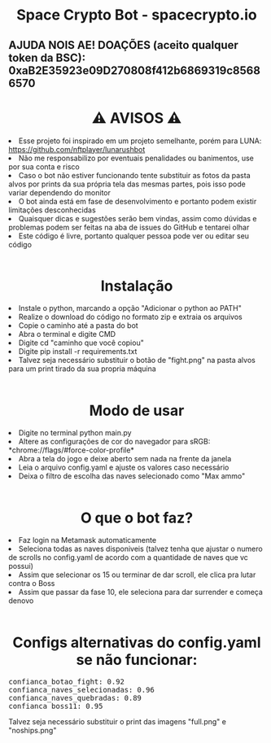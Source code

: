 <h1 align="center">Space Crypto Bot - spacecrypto.io</h1>
<h2>AJUDA NOIS AE! DOAÇÕES (aceito qualquer token da BSC):
0xaB2E35923e09D270808f412b6869319c85686570 
<br>
<h1 align="center">⚠ AVISOS ⚠</h1>
<li>Esse projeto foi inspirado em um projeto semelhante, porém para LUNA: <a href="https://github.com/nftplayer/lunarushbot">https://github.com/nftplayer/lunarushbot</a></li>
<li>Não me responsabilizo por eventuais penalidades ou banimentos, use por sua conta e risco</li>
<li>Caso o bot não estiver funcionando tente substituir as fotos da pasta alvos por prints da sua própria tela das mesmas partes, pois isso pode variar dependendo do monitor</li>
<li>O bot ainda está em fase de desenvolvimento e portanto podem existir limitações desconhecidas</li>
<li>Quaisquer dicas e sugestões serão bem vindas, assim como dúvidas e problemas podem ser feitas na aba de issues do GitHub e tentarei olhar</li>
<li>Este código é livre, portanto qualquer pessoa pode ver ou editar seu código</li>

<br>
<h1 align="center">Instalação</h1>
<li>Instale o python, marcando a opção "Adicionar o python ao PATH"</li>
<li>Realize o download do código no formato zip e extraia os arquivos</li>
<li>Copie o caminho até a pasta do bot</li>
<li>Abra o terminal e digite CMD</li>
<li>Digite cd "caminho que você copiou"</li>
<li>Digite pip install -r requirements.txt</li>
<li>Talvez seja necessário substituir o botão de "fight.png" na pasta alvos para um print tirado da sua propria máquina</li>

<br>
<h1 align="center">Modo de usar</h1>
<li>Digite no terminal python main.py</li>
<li>Altere as configurações de cor do navegador para sRGB:
*chrome://flags/#force-color-profile*</li>
<li>Abra a tela do jogo e deixe aberto sem nada na frente da janela</li>
<li>Leia o arquivo config.yaml e ajuste os valores caso necessário</li>
<li>Deixa o filtro de escolha das naves selecionado como "Max ammo"</li>

<br>
<h1 align="center">O que o bot faz?</h1>
<li>Faz login na Metamask automaticamente</li>
<li>Seleciona todas as naves disponiveis (talvez tenha que ajustar o numero de scrolls no config.yaml de acordo com a quantidade de naves que vc possui)</li>
<li>Assim que selecionar os 15 ou terminar de dar scroll, ele clica pra lutar contra o Boss</li>
<li>Assim que passar da fase 10, ele seleciona para dar surrender e começa denovo</li>
  
<br>
<h1 align="center">Configs alternativas do config.yaml se não funcionar:</h1>
<pre>
confianca_botao_fight: 0.92
confianca_naves_selecionadas: 0.96
confianca_naves_quebradas: 0.89
confianca_boss11: 0.95
</pre>

Talvez seja necessário substituir o print das imagens "full.png" e "noships.png" 
